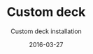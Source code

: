 ---
title: Custom deck
subtitle: Custom deck installation
layout: default
modal-id: 7
date: 2016-03-27
img: customdeck.jpg
thumbnail: customdeck.jpg
alt: image-alt
project-date: Mar 2016
client: Wedgewood Family
category: Carpentry
description: Custom deck build

---